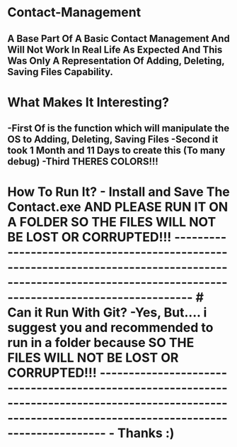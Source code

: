 # Contact-Management
A Base Part Of A Basic Contact Management And Will Not Work In Real Life As Expected And This Was Only A Representation Of Adding, Deleting, Saving Files Capability.
----------------------------------------------------------------------------------------------------------------------------------------------------------
# What Makes It Interesting?
-First Of is the function which will manipulate the OS to Adding, Deleting, Saving Files 
-Second it took 1 Month and 11 Days to create this (To many debug)
-Third THERES COLORS!!!
-----------------------------------------------------------------------------------------------------------------------------------------------------------
# How To Run It?                                                                                                                                           - Install and Save The Contact.exe AND PLEASE RUN IT ON A FOLDER SO THE FILES WILL NOT BE LOST OR CORRUPTED!!!                                            -----------------------------------------------------------------------------------------------------------------------------------------------------------  # Can it Run With Git?                                                                                                                                     -Yes, But.... i suggest you and recommended to run in a folder because SO THE FILES WILL NOT BE LOST OR CORRUPTED!!!                                       ---------------------------------------------------------------------------------------------------------------------------------------------------------  - Thanks :)
